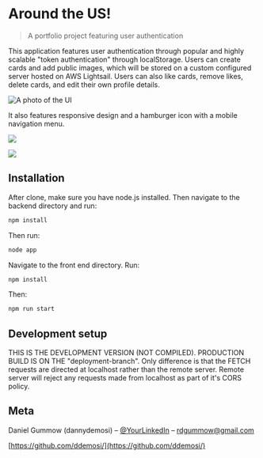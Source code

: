 # Around the US!
> A portfolio project featuring user authentication

This application features user authentication through popular and highly scalable "token authentication" through localStorage. Users can create cards and add public images, which will be stored on a custom configured server hosted on AWS Lightsail. Users can also like cards, remove likes, delete cards, and edit their own profile details.

![A photo of the UI](https://github.com/ddemosi/react-around-api-full/around-dashboard.png)

It also features responsive design and a hamburger icon with a mobile navigation menu.

![](https://github.com/ddemosi/react-around-api-full/around-mobile.png)

![](https://github.com/ddemosi/react-around-api-full/around-mobile-open.png)


## Installation

After clone, make sure you have node.js installed. Then navigate to the backend directory and run:

```sh
npm install
```

Then run:

```sh
node app
```

Navigate to the front end directory. Run:

```sh
npm install
```

Then:

```sh
npm run start
```


## Development setup

THIS IS THE DEVELOPMENT VERSION (NOT COMPILED). PRODUCTION BUILD IS ON THE "deployment-branch". Only difference is that the FETCH requests are directed at localhost rather than the remote server. Remote server will reject any requests made from localhost as part of it's CORS policy.


## Meta

Daniel Gummow (dannydemosi) – [@YourLinkedIn](https://www.linkedin.com/in/daniel-gummow-223043186/) – rdgummow@gmail.com

[https://github.com/ddemosi/](https://github.com/ddemosi/)